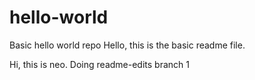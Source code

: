 # hello-world
Basic hello world repo 
Hello, this is the basic readme file.


Hi, this is neo.
Doing readme-edits branch
1
